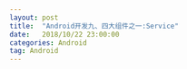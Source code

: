 ```yaml
---
layout: post
title:  "Android开发九、四大组件之一:Service"
date:   2018/10/22 23:00:00
categories: Android
tag: Android
---
```


